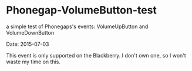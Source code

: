 # Phonegap-VolumeButton-test
a simple test of Phonegaps's events: VolumeUpButton and VolumeDownButton

Date: 2015-07-03

This event is only supported on the Blackberry. I don't own one, so I won't waste my time on this.



